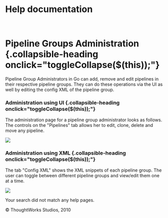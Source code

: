 Help documentation
==================

 

Pipeline Groups Administration {.collapsible-heading onclick="toggleCollapse($(this));"}
==============================

Pipeline Group Administrators in Go can add, remove and edit pipelines
in their respective pipeline groups. They can do these operations via
the UI as well by editing the config XML of the pipeline group.

### Administration using UI {.collapsible-heading onclick="toggleCollapse($(this));"}

The administration page for a pipeline group administrator looks as
follows. The controls on the "Pipelines" tab allows her to edit, clone,
delete and move any pipeline.

![](resources/images/cruise/group_admin_config_ui.jpg)

### Administration using XML {.collapsible-heading onclick="toggleCollapse($(this));"}

The tab "Config XML" shows the XML snippets of each pipeline group. The
user can toggle between different pipeline groups and view/edit them one
at a time.

![](resources/images/cruise/group_admin_config_xml.jpg)

Your search did not match any help pages.



© ThoughtWorks Studios, 2010

